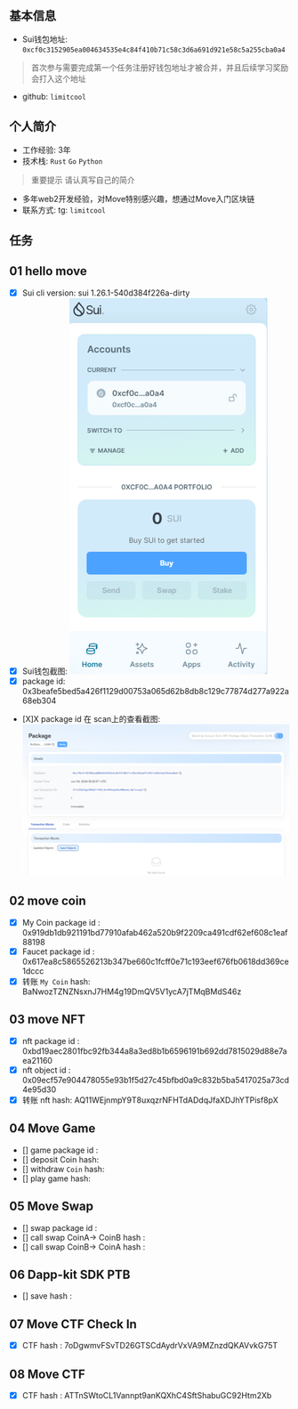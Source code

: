 ## 基本信息
- Sui钱包地址: `0xcf0c3152905ea004634535e4c84f410b71c58c3d6a691d921e58c5a255cba0a4`
> 首次参与需要完成第一个任务注册好钱包地址才被合并，并且后续学习奖励会打入这个地址
- github: `limitcool`

## 个人简介
- 工作经验: 3年
- 技术栈: `Rust` `Go` `Python`
> 重要提示 请认真写自己的简介
- 多年web2开发经验，对Move特别感兴趣，想通过Move入门区块链
- 联系方式: tg: `limitcool`

## 任务

##   01 hello move
- [X] Sui cli version: sui 1.26.1-540d384f226a-dirty
- [X] Sui钱包截图: ![Sui钱包截图](./images/sui-wallet.png)
- [X] package id: 0x3beafe5bed5a426f1129d00753a065d62b8db8c129c77874d277a922a68eb304
- [X]X package id 在 scan上的查看截图:![Scan截图](./images/package.png)

##   02 move coin
- [X] My Coin package id : 0x919db1db921191bd77910afab462a520b9f2209ca491cdf62ef608c1eaf88198
- [X] Faucet package id : 0x617ea8c5865526213b347be660c1fcff0e71c193eef676fb0618dd369ce1dccc
- [X] 转账 `My Coin` hash: BaNwozTZNZNsxnJ7HM4g19DmQV5V1ycA7jTMqBMdS46z

##   03 move NFT
- [X] nft package id : 0xbd19aec2801fbc92fb344a8a3ed8b1b6596191b692dd7815029d88e7aea21160
- [X] nft object id : 0x09ecf57e904478055e93b1f5d27c45bfbd0a9c832b5ba5417025a73cd4e95d30
- [X] 转账 nft  hash: AQ11WEjnmpY9T8uxqzrNFHTdADdqJfaXDJhYTPisf8pX

##   04 Move Game
- [] game package id :
- [] deposit Coin hash:
- [] withdraw `Coin` hash:
- [] play game hash:

##   05 Move Swap
- [] swap package id :
- [] call swap CoinA-> CoinB  hash :
- [] call swap CoinB-> CoinA  hash :

##   06 Dapp-kit SDK PTB
- [] save hash :


##   07 Move CTF Check In
- [X] CTF hash : 7oDgwmvFSvTD26GTSCdAydrVxVA9MZnzdQKAVvkG75T

##   08 Move CTF
- [X] CTF hash : ATTnSWtoCL1Vannpt9anKQXhC4SftShabuGC92Htm2Xb
